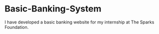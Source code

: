 # Basic-Banking-System
I have developed a basic banking website for my internship at The Sparks Foundation.

